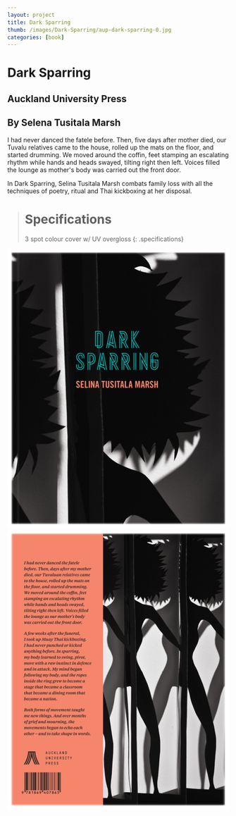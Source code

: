 ```yaml
---
layout: project
title: Dark Sparring
thumb: /images/Dark-Sparring/aup-dark-sparring-0.jpg
categories: [book]
---
```


# Dark Sparring

## Auckland University Press
## By Selena Tusitala Marsh

I had never danced the fatele before. Then, five days after mother died, our Tuvalu relatives came to the house, rolled up the mats on the floor, and started drumming. We moved around the coffin, feet stamping an escalating rhythm while hands and heads swayed, tilting right then left. Voices filled the lounge as mother's body was carried out the front door.

In Dark Sparring, Selina Tusitala Marsh combats family loss with all the techniques of poetry, ritual and Thai kickboxing at her disposal. 

> # Specifications
> 3 spot colour cover w/ UV overgloss
{: .specifications}

![](/images/Dark-Sparring/aup-dark-sparring-1.jpg)
![](/images/Dark-Sparring/aup-dark-sparring-2.jpg)